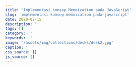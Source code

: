 ```yaml
---
title: 'Implementasi konsep Memoization pada JavaScript'
slug: 'implementasi-konsep-memoization-pada-javascript'
date: 2020-02-15
description: ''
tags: []
category: ''
keywords: ''
image: '/assets/img/collections/desks/desk2.jpg'
caption: ''
css_source: []
js_source: []
---
```

